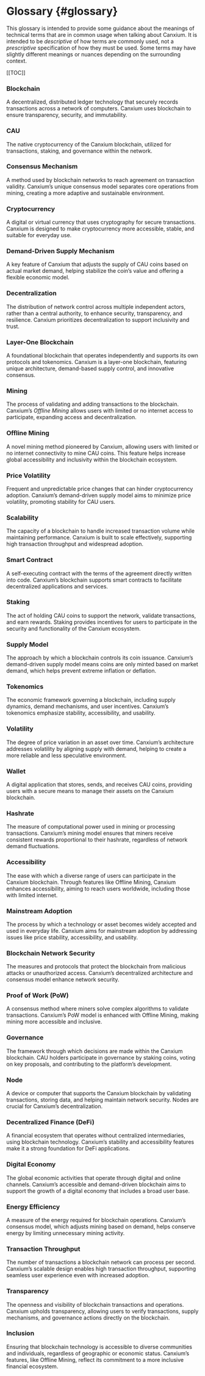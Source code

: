 # Glossary {#glossary}

This glossary is intended to provide some guidance about the meanings of technical terms that are in common usage when talking about Canxium. It is intended to be *descriptive* of how terms are commonly used, not a *prescriptive* specification of how they must be used. Some terms may have slightly different meanings or nuances depending on the surrounding context.

[[TOC]]

### **Blockchain**
A decentralized, distributed ledger technology that securely records transactions across a network of computers. Canxium uses blockchain to ensure transparency, security, and immutability.

### **CAU**
The native cryptocurrency of the Canxium blockchain, utilized for transactions, staking, and governance within the network.

### **Consensus Mechanism**
A method used by blockchain networks to reach agreement on transaction validity. Canxium’s unique consensus model separates core operations from mining, creating a more adaptive and sustainable environment.

### **Cryptocurrency**
A digital or virtual currency that uses cryptography for secure transactions. Canxium is designed to make cryptocurrency more accessible, stable, and suitable for everyday use.

### **Demand-Driven Supply Mechanism**
A key feature of Canxium that adjusts the supply of CAU coins based on actual market demand, helping stabilize the coin’s value and offering a flexible economic model.

### **Decentralization**
The distribution of network control across multiple independent actors, rather than a central authority, to enhance security, transparency, and resilience. Canxium prioritizes decentralization to support inclusivity and trust.

### **Layer-One Blockchain**
A foundational blockchain that operates independently and supports its own protocols and tokenomics. Canxium is a layer-one blockchain, featuring unique architecture, demand-based supply control, and innovative consensus.

### **Mining**
The process of validating and adding transactions to the blockchain. Canxium’s *Offline Mining* allows users with limited or no internet access to participate, expanding access and decentralization.

### **Offline Mining**
A novel mining method pioneered by Canxium, allowing users with limited or no internet connectivity to mine CAU coins. This feature helps increase global accessibility and inclusivity within the blockchain ecosystem.

### **Price Volatility**
Frequent and unpredictable price changes that can hinder cryptocurrency adoption. Canxium’s demand-driven supply model aims to minimize price volatility, promoting stability for CAU users.

### **Scalability**
The capacity of a blockchain to handle increased transaction volume while maintaining performance. Canxium is built to scale effectively, supporting high transaction throughput and widespread adoption.

### **Smart Contract**
A self-executing contract with the terms of the agreement directly written into code. Canxium’s blockchain supports smart contracts to facilitate decentralized applications and services.

### **Staking**
The act of holding CAU coins to support the network, validate transactions, and earn rewards. Staking provides incentives for users to participate in the security and functionality of the Canxium ecosystem.

### **Supply Model**
The approach by which a blockchain controls its coin issuance. Canxium’s demand-driven supply model means coins are only minted based on market demand, which helps prevent extreme inflation or deflation.

### **Tokenomics**
The economic framework governing a blockchain, including supply dynamics, demand mechanisms, and user incentives. Canxium’s tokenomics emphasize stability, accessibility, and usability.

### **Volatility**
The degree of price variation in an asset over time. Canxium’s architecture addresses volatility by aligning supply with demand, helping to create a more reliable and less speculative environment.

### **Wallet**
A digital application that stores, sends, and receives CAU coins, providing users with a secure means to manage their assets on the Canxium blockchain.

### **Hashrate**
The measure of computational power used in mining or processing transactions. Canxium’s mining model ensures that miners receive consistent rewards proportional to their hashrate, regardless of network demand fluctuations.

### **Accessibility**
The ease with which a diverse range of users can participate in the Canxium blockchain. Through features like Offline Mining, Canxium enhances accessibility, aiming to reach users worldwide, including those with limited internet.

### **Mainstream Adoption**
The process by which a technology or asset becomes widely accepted and used in everyday life. Canxium aims for mainstream adoption by addressing issues like price stability, accessibility, and usability.

### **Blockchain Network Security**
The measures and protocols that protect the blockchain from malicious attacks or unauthorized access. Canxium’s decentralized architecture and consensus model enhance network security.

### **Proof of Work (PoW)**
A consensus method where miners solve complex algorithms to validate transactions. Canxium’s PoW model is enhanced with Offline Mining, making mining more accessible and inclusive.

### **Governance**
The framework through which decisions are made within the Canxium blockchain. CAU holders participate in governance by staking coins, voting on key proposals, and contributing to the platform’s development.

### **Node**
A device or computer that supports the Canxium blockchain by validating transactions, storing data, and helping maintain network security. Nodes are crucial for Canxium’s decentralization.

### **Decentralized Finance (DeFi)**
A financial ecosystem that operates without centralized intermediaries, using blockchain technology. Canxium’s stability and accessibility features make it a strong foundation for DeFi applications.

### **Digital Economy**
The global economic activities that operate through digital and online channels. Canxium’s accessible and demand-driven blockchain aims to support the growth of a digital economy that includes a broad user base.

### **Energy Efficiency**
A measure of the energy required for blockchain operations. Canxium’s consensus model, which adjusts mining based on demand, helps conserve energy by limiting unnecessary mining activity.

### **Transaction Throughput**
The number of transactions a blockchain network can process per second. Canxium’s scalable design enables high transaction throughput, supporting seamless user experience even with increased adoption.

### **Transparency**
The openness and visibility of blockchain transactions and operations. Canxium upholds transparency, allowing users to verify transactions, supply mechanisms, and governance actions directly on the blockchain.

### **Inclusion**
Ensuring that blockchain technology is accessible to diverse communities and individuals, regardless of geographic or economic status. Canxium’s features, like Offline Mining, reflect its commitment to a more inclusive financial ecosystem.
